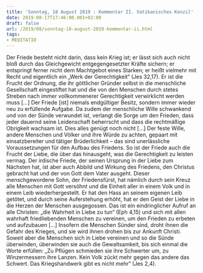 ```yaml
---
title: 'Sonntag, 18 August 2019 : Kommentar II. Vatikanisches Konzil'
date: 2019-08-17T17:46:00.001+02:00
draft: false
url: /2019/08/sonntag-18-august-2019-kommentar-ii.html
tags: 
- MEDITATIO
---
```


Der Friede besteht nicht darin, dass kein Krieg ist; er lässt sich auch nicht bloß durch das Gleichgewicht entgegengesetzter Kräfte sichern; er entspringt ferner nicht dem Machtgebot eines Starken; er heißt vielmehr mit Recht und eigentlich ein „Werk der Gerechtigkeit“ (Jes 32,17). Er ist die Frucht der Ordnung, die ihr göttlicher Gründer selbst in die menschliche Gesellschaft eingestiftet hat und die von den Menschen durch stetes Streben nach immer vollkommenerer Gerechtigkeit verwirklicht werden muss \[…\] Der Friede \[ist\] niemals endgültiger Besitz, sondern immer wieder neu zu erfüllende Aufgabe. Da zudem der menschliche Wille schwankend und von der Sünde verwundet ist, verlangt die Sorge um den Frieden, dass jeder dauernd seine Leidenschaft beherrscht und dass die rechtmäßige Obrigkeit wachsam ist. Dies alles genügt noch nicht \[…\] Der feste Wille, andere Menschen und Völker und ihre Würde zu achten, gepaart mit einsatzbereiter und tätiger Brüderlichkeit – das sind unerlässliche Voraussetzungen für den Aufbau des Friedens. So ist der Friede auch die Frucht der Liebe, die über das hinausgeht, was die Gerechtigkeit zu leisten vermag. Der irdische Friede, der seinen Ursprung in der Liebe zum Nächsten hat, ist aber auch Abbild und Wirkung des Friedens, den Christus gebracht hat und der von Gott dem Vater ausgeht. Dieser menschgewordene Sohn, der Friedensfürst, hat nämlich durch sein Kreuz alle Menschen mit Gott versöhnt und die Einheit aller in einem Volk und in einem Leib wiederhergestellt. Er hat den Hass an seinem eigenen Leib getötet, und durch seine Auferstehung erhöht, hat er den Geist der Liebe in die Herzen der Menschen ausgegossen. Das ist ein eindringlicher Aufruf an alle Christen: „die Wahrheit in Liebe zu tun“ (Eph 4,15) und sich mit allen wahrhaft friedliebenden Menschen zu vereinen, um den Frieden zu erbeten und aufzubauen \[…\] Insofern die Menschen Sünder sind, droht ihnen die Gefahr des Krieges, und sie wird ihnen drohen bis zur Ankunft Christi. Soweit aber die Menschen sich in Liebe vereinen und so die Sünde überwinden, überwinden sie auch die Gewaltsamkeit, bis sich einmal die Worte erfüllen: „Zu Pflügen schmieden sie ihre Schwerter um, zu Winzermessern ihre Lanzen. Kein Volk zückt mehr gegen das andere das Schwert. Das Kriegshandwerk gibt es nicht mehr“ (Jes 2,4).